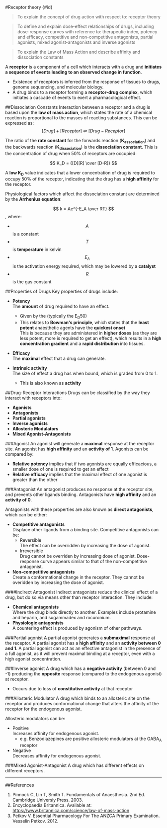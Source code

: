 #Receptor theory {#id}
>To explain the concept of drug action with respect to: receptor theory

<!--></!-->

>To define and explain dose-effect relationships of drugs, including dose-response curves with reference to: therapeutic index, potency and efficacy, competitive and non-competitive antagonists, partial agonists, mixed agonist-antagonists and inverse agonists

<!--></!-->

> To explain the Law of Mass Action and describe affinity and dissociation constants

A **receptor** is a component of a cell which interacts with a drug and **initiates a sequence of events leading to an observed change in function**.
* Existence of receptors is inferred from the response of tissues to drugs, genome sequencing, and molecular biology.
* A drug binds to a receptor forming a **receptor-drug complex**, which initiates a cascade of events to exert a pharmacological effect. 

##Dissociation Constants
Interaction between a receptor and a drug is based upon the **law of mass action**, which states the rate of a chemical reaction is proportional to the masses of reacting substances. This can be expressed as:  
$$ [Drug] + [Receptor] ⇌ [Drug-Receptor] $$

The ratio of the **rate constant** for the forwards reaction (**K<sub>association</sub>**) and the backwards reaction (**K<sub>dissociation</sub>**) is the **dissociation constant**. This is the concentration of drug when 50% of receptors are occupied:

$$ K_D = {[D][R] \over [D-R]} $$

A **low K<sub>D</sub>** value indicates that a lower concentration of drug is required to occupy 50% of the receptor, indicating that the drug has a **high affinity** for the receptor.

Physiological factors which affect the dissociation constant are determined by the **Arrhenius equation**:

$$ k = Ae^{-E_A \over RT} $$, where:
* $$A$$ is a constant
* $$T$$ is **temperature** in kelvin
* $$E_A$$ is the activation energy required, which may be lowered by a **catalyst**
* $$R$$ is the gas constant

##Properties of Drugs
Key properties of drugs include:
* **Potency**  
The **amount** of drug required to have an effect.
    * Given by the (typically the E<sub>D</sub>50)
    * This relates to **Bowman's principle**, which states that the **least potent** anaesthetic agents have the **quickest onset**  
    This is because they are administered in **higher doses** (as they are less potent, more is required to get an effect), which results in a **high concentration gradient** and a **rapid distribution** into tissues.


* **Efficacy**  
The **maximal** effect that a drug can generate.


* **Intrinsic activity**  
The size of effect a drug has when bound, which is graded from 0 to 1. 
    * This is also known as **activity**


##Drug-Receptor Interactions
Drugs can be classified by the way they interact with receptors into:
* **Agonists**
* **Antagonists**
* **Partial agonists**
* **Inverse agonists**
* **Allosteric Modulators**
* **Mixed Agonist-Antagonists**

###Agonist
An agonist will generate a **maximal** response at the receptor site. An agonist has **high affinity** and an **activity of 1**. Agonists can be compared by:
* **Relative potency** implies that if two agonists are equally efficacious, a smaller dose of one is required to get an effect
* **Relative efficacy** implies that the maximal effect of one agonist is greater than the other


###Antagonist 
An antagonist produces no response at the receptor site, and prevents other ligands binding. Antagonists have **high affinity** and an **activity of 0**.

Antagonists with these properties are also known as **direct antagonists**, which can be either:
* **Competitive antagonists**  
Displace other ligands from a binding site. Competitive antagonists can be:
    * Reversible  
    The effect can be overridden by increasing the dose of agonist.
    * Irreversible  
    Drug cannot be overriden by increasing dose of agonist. Dose-response curve appears similar to that of the non-competitive antagonist.
* **Non-competitive antagonists**  
Create a conformational change in the receptor. They cannot be overidden by increasing the dose of agonist.

####Indirect Antagonist
Indirect antagonists reduce the clinical effect of a drug, but do so via means other than receptor interaction. They include:
* **Chemical antagonists**  
Where the drug binds directly to another. Examples include protamine and heparin, and sugammadex and rocuronium.
* **Physiologic antagonists**  
A countering effect is produced by agonism of other pathways.

###Partial agonist
A partial agonist generates a **submaximal** response at the receptor. A partial agonist has a **high affinity** and an **activity between 0 and 1**. A partial agonist can act as an effective antagonist in the presence of a full agonist, as it will prevent maximal binding at a receptor, even with a high agonist concentration.

###Inverse agonist 
A drug which has a **negative activity** (between 0 and -1) producing the **opposite** response (compared to the endogenous agonist) at receptor.
* Occurs due to loss of **constitutive activity** at that receptor

###Allosteric Modulator
A drug which binds to an allosteric site on the receptor and produces conformational change that alters the affinity of the receptor for the endogenous agonist.

Allosteric modulators can be:
* Positive  
Increases affinity for endogenous agonist.
    * e.g. Benzodiazepines are positive allosteric modulators at the GABA<sub>A</sub> receptor
* Negative  
Decreases affinity for endogenous agonist.

###Mixed Agonist-Antagonist
A drug which has different effects on different receptors.

---

##References
1. Pinnock C, Lin T, Smith T. Fundamentals of Anaesthesia. 2nd Ed. Cambridge Universiy Press. 2003.
2. Encyclopaedia Britannica. Available at: https://www.britannica.com/science/law-of-mass-action
3. Petkov V. Essential Pharmacology For The ANZCA Primary Examination. Vesselin Petkov. 2012.

